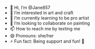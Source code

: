 - 👋 Hi, I’m @Jane857
- 👀 I’m interested in art and craft
- 🌱 I’m currently learning to be pro artist
- 💞️ I’m looking to collaborate on painting
- 📫 How to reach me by texting me
- 😄 Pronouns: she/her
- ⚡ Fun fact: Being support and fun! 💫

<!---
Jane857/Jane857 is a ✨ special ✨ repository because its `README.md` (this file) appears on your GitHub profile.
You can click the Preview link to take a look at your changes.
--->
